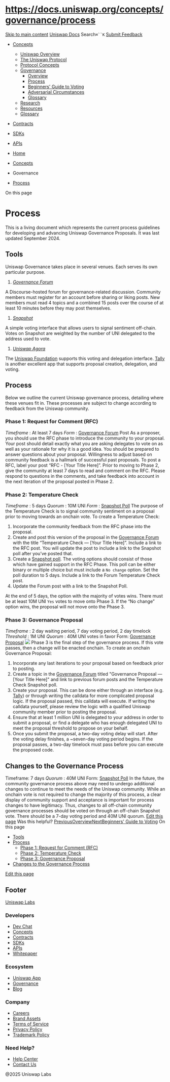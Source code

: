 # https://docs.uniswap.org/concepts/governance/process

[Skip to main content](https://docs.uniswap.org/concepts/governance/process#__docusaurus_skipToContent_fallback)
[Uniswap Docs](https://docs.uniswap.org/)
Search`⌘``K`
[Submit Feedback](https://docs.google.com/forms/d/e/1FAIpQLSdjSkZam8KiatL9XACRVxCHjDJjaPGbls77PCXDKFn4JwykXg/viewform)
  * [Concepts](https://docs.uniswap.org/concepts/overview)
    * [Uniswap Overview](https://docs.uniswap.org/concepts/overview)
    * [The Uniswap Protocol](https://docs.uniswap.org/concepts/uniswap-protocol)
    * [Protocol Concepts](https://docs.uniswap.org/concepts/governance/process)
    * [Governance](https://docs.uniswap.org/concepts/governance/process)
      * [Overview](https://docs.uniswap.org/concepts/governance/overview)
      * [Process](https://docs.uniswap.org/concepts/governance/process)
      * [Beginners' Guide to Voting](https://docs.uniswap.org/concepts/governance/guide-to-voting)
      * [Adversarial Circumstances](https://docs.uniswap.org/concepts/governance/adversarial-circumstances)
      * [Glossary](https://docs.uniswap.org/concepts/governance/glossary)
    * [Research](https://docs.uniswap.org/concepts/research)
    * [Resources](https://docs.uniswap.org/concepts/resources)
    * [Glossary](https://docs.uniswap.org/concepts/glossary)
  * [Contracts](https://docs.uniswap.org/contracts/v4/overview)
  * [SDKs](https://docs.uniswap.org/sdk/v4/overview)
  * [APIs](https://docs.uniswap.org/api/subgraph/overview)


  * [Home](https://docs.uniswap.org/)
  * [Concepts](https://docs.uniswap.org/concepts/overview)
  * Governance
  * [Process](https://docs.uniswap.org/concepts/governance/process)


On this page
# Process
This is a living document which represents the current process guidelines for developing and advancing Uniswap Governance Proposals. It was last updated September 2024.
## Tools[​](https://docs.uniswap.org/concepts/governance/process#tools "Direct link to Tools")
Uniswap Governance takes place in several venues. Each serves its own particular purpose.
  1. [_Governance Forum_](https://gov.uniswap.org/)


A Discourse-hosted forum for governance-related discussion. Community members must register for an account before sharing or liking posts. New members must read 4 topics and a combined 15 posts over the course of at least 10 minutes before they may post themselves.
  1. [_Snapshot_](https://snapshot.box/#/s:uniswapgovernance.eth)


A simple voting interface that allows users to signal sentiment off-chain. Votes on Snapshot are weighted by the number of UNI delegated to the address used to vote.
  1. [_Uniswap Agora_](https://vote.uniswapfoundation.org)


The [Uniswap Foundation](https://www.uniswapfoundation.org) supports this voting and delegation interface. [Tally](https://www.tally.xyz/gov/uniswap) is another excellent app that supports proposal creation, delegation, and voting.
## Process[​](https://docs.uniswap.org/concepts/governance/process#process "Direct link to Process")
Below we outline the current Uniswap governance process, detailing where these venues fit in. These processes are subject to change according to feedback from the Uniswap community.
### Phase 1: Request for Comment (RFC)[​](https://docs.uniswap.org/concepts/governance/process#phase-1-request-for-comment-rfc "Direct link to Phase 1: Request for Comment \(RFC\)")
_Timeframe_ : At least 7 days
_Form_ : [Governance Forum](https://gov.uniswap.org/) Post
As a proposer, you should use the RFC phase to introduce the community to your proposal. Your post should detail exactly what you are asking delegates to vote on as well as your rationale for why it is a good idea. You should be prepared to answer questions about your proposal. Willingness to adjust based on community feedback is a hallmark of successful past proposals.
To post a RFC, label your post “RFC - [Your Title Here]”. Prior to moving to Phase 2, give the community at least 7 days to read and comment on the RFC. Please respond to questions in the comments, and take feedback into account in the next iteration of the proposal posted in Phase 2.
### Phase 2: Temperature Check[​](https://docs.uniswap.org/concepts/governance/process#phase-2-temperature-check "Direct link to Phase 2: Temperature Check")
_Timeframe_ : 5 days
_Quorum_ : 10M UNI
_Form_ : [Snapshot Poll](https://snapshot.box/#/s:uniswapgovernance.eth)
The purpose of the Temperature Check is to signal community sentiment on a proposal prior to moving towards an onchain vote.
To create a Temperature Check:
  1. Incorporate the community feedback from the RFC phase into the proposal.
  2. Create and post this version of the proposal in the [Governance Forum](https://gov.uniswap.org/) with the title “Temperature Check — [Your Title Here]”. Include a link to the RFC post. You will update the post to include a link to the Snapshot poll after you’ve posted that.
  3. Create a [Snapshot poll](https://snapshot.box/#/s:uniswapgovernance.eth). The voting options should consist of those which have gained support in the RFC Phase. This poll can be either binary or multiple choice but must include a `No change` option. Set the poll duration to 5 days. Include a link to the Forum Temperature Check post.
  4. Update the Forum post with a link to the Snapshot Poll.


At the end of 5 days, the option with the majority of votes wins. There must be at least 10M UNI `Yes` votes to move onto Phase 3. If the “No change” option wins, the proposal will not move onto the Phase 3.
### Phase 3: Governance Proposal[​](https://docs.uniswap.org/concepts/governance/process#phase-3-governance-proposal "Direct link to Phase 3: Governance Proposal")
_Timeframe_ : 2 day waiting period, 7 day voting period, 2 day timelock
_Threshold_ : 1M UNI
_Quorum_ : 40M UNI votes in favor
Form: [Governance Proposal](https://vote.uniswapfoundation.org/)
![](https://docs.uniswap.org/assets/images/Proposal_Flow-8ca9bfffde99de9627f7b352a5578936.png)
Phase 3 is the final step of the governance process. If this vote passes, then a change will be enacted onchain.
To create an onchain Governance Proposal:
  1. Incorporate any last iterations to your proposal based on feedback prior to posting.
  2. Create a topic in the [Governance Forum](https://gov.uniswap.org/) titled "Governance Proposal — [Your Title Here]" and link to previous forum posts and the Temperature Check Snapshot poll.
  3. Create your proposal. This can be done either through an interface (e.g. [Tally](https://tally.xyz/gov/uniswap)) or through writing the calldata for more complicated proposal logic. If the proposal passed, this calldata will execute. If writing the calldata yourself, please review the logic with a qualified Uniswap community member prior to posting the proposal.
  4. Ensure that at least 1 million UNI is delegated to your address in order to submit a proposal, or find a delegate who has enough delegated UNI to meet the proposal threshold to propose on your behalf.
  5. Once you submit the proposal, a two-day voting delay will start. After the voting delay finishes, a ~seven-day voting period begins. If the proposal passes, a two-day timelock must pass before you can execute the proposed code.


## Changes to the Governance Process[​](https://docs.uniswap.org/concepts/governance/process#changes-to-the-governance-process "Direct link to Changes to the Governance Process")
Timeframe: 7 days
_Quorum_ : 40M UNI
Form: [Snapshot Poll](https://snapshot.box/#/s:uniswapgovernance.eth)
In the future, the community governance process above may need to undergo additional changes to continue to meet the needs of the Uniswap community. While an onchain vote is not required to change the majority of this process, a clear display of community support and acceptance is important for process changes to have legitimacy.
Thus, changes to all off-chain community governance processes should be voted on through an off-chain Snapshot vote. There should be a 7-day voting period and 40M UNI quorum.
[Edit this page](https://github.com/uniswap/uniswap-docs/tree/main/docs/concepts/governance/02-process.md)
Was this helpful?
[PreviousOverview](https://docs.uniswap.org/concepts/governance/overview)[NextBeginners' Guide to Voting](https://docs.uniswap.org/concepts/governance/guide-to-voting)
On this page
  * [Tools](https://docs.uniswap.org/concepts/governance/process#tools)
  * [Process](https://docs.uniswap.org/concepts/governance/process#process)
    * [Phase 1: Request for Comment (RFC)](https://docs.uniswap.org/concepts/governance/process#phase-1-request-for-comment-rfc)
    * [Phase 2: Temperature Check](https://docs.uniswap.org/concepts/governance/process#phase-2-temperature-check)
    * [Phase 3: Governance Proposal](https://docs.uniswap.org/concepts/governance/process#phase-3-governance-proposal)
  * [Changes to the Governance Process](https://docs.uniswap.org/concepts/governance/process#changes-to-the-governance-process)


[Edit this page](https://github.com/uniswap/uniswap-docs/tree/main/docs/concepts/governance/02-process.md)
## Footer
[Uniswap Labs](https://docs.uniswap.org/)
### Developers
  * [Dev Chat](https://discord.com/invite/uniswap)
  * [Concepts](https://docs.uniswap.org/concepts/overview)
  * [Contracts](https://docs.uniswap.org/contracts/v4/overview)
  * [SDKs](https://docs.uniswap.org/sdk/v4/overview)
  * [APIs](https://docs.uniswap.org/api/subgraph/overview)
  * [Whitepaper](https://app.uniswap.org/whitepaper-v4.pdf)


### Ecosystem
  * [Uniswap App](https://app.uniswap.org/)
  * [Governance](https://www.uniswapfoundation.org/governance)
  * [Blog](https://blog.uniswap.org/)


### Company
  * [Careers](https://boards.greenhouse.io/uniswaplabs)
  * [Brand Assets](https://github.com/Uniswap/brand-assets/raw/main/Uniswap%20Brand%20Assets.zip)
  * [Terms of Service](https://support.uniswap.org/hc/en-us/articles/30935100859661-Uniswap-Labs-Terms-of-Service)
  * [Privacy Policy](https://support.uniswap.org/hc/en-us/articles/30934457771405-Uniswap-Labs-Privacy-Policy)
  * [Trademark Policy](https://support.uniswap.org/hc/en-us/articles/30934762216973-Uniswap-Labs-Trademark-Guidelines)


### Need Help?
  * [Help Center](https://support.uniswap.org/)
  * [Contact Us](https://support.uniswap.org/hc/en-us/requests/new)


@2025 Uniswap Labs
[](https://github.com/uniswap/uniswap-docs)[](https://twitter.com/Uniswap)[](https://discord.com/invite/uniswap)
